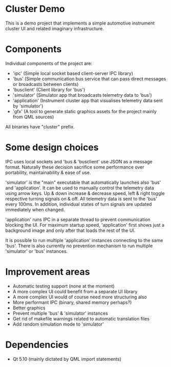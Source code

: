 # Cluster Demo

This is a demo project that implements a simple automotive instrument cluster UI and related imaginary infrastructure.


# Components

Individual components of the project are:
+ 'ipc' (Simple local socket based client-server IPC library)
+ 'bus' (Simple communication bus service that can pass direct messages or broadcasts between clients)
+ 'busclient' (Client library for 'bus')
+ 'simulator' (Simulator app that broadcasts telemetry data to 'bus')
+ 'application' (Instrument cluster app that visualises telemetry data sent by 'simulator')
+ 'gfx' (A tool to generate static graphics assets for the project mainly from QML sources)

All binaries have "cluster" prefix.


# Some design choices

IPC uses local sockets and 'bus & 'busclient' use JSON as a message format. Naturally these decision sacrifice some performance over portability, maintainability & ease of use.

'simulator' is the "main" executable that automatically launches also 'bus' and 'application'. It can be used to manually control the telemetry data using arrow keys. Up & down increase & decrease speed, left & right toggle respective turning signals on & off. All telemetry data is sent to the 'bus' every 100ms. In addition, individual states of turn signals are updated immediately when changed.

'application' runs IPC in a separate thread to prevent communication blocking the UI. For maximum startup speed, 'application' first shows just a background image and only after that loads the rest of the UI.

It is possible to run multiple 'application' instances connecting to the same 'bus'. There is also currently no prevention mechanism to run multiple 'simulator' or 'bus' instances.


# Improvement areas

+ Automatic testing support (none at the moment)
+ A more complex UI could benefit from a separate UI library
+ A more complex UI would of course need more structuring also
+ More performant IPC (binary, shared memory perhaps?)
+ Better graphics
+ Prevent multiple 'bus' & 'simulator' instances
+ Get rid of makefile warnings related to automatic translation files
+ Add random simulation mode to 'simulator'


# Dependencies

+ Qt 5.10 (mainly dictated by QML import statements)

